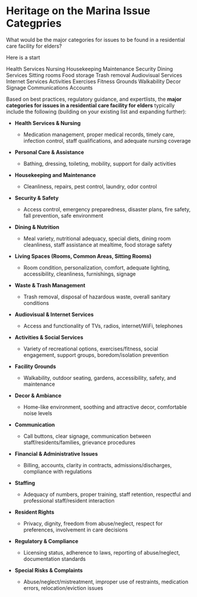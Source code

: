 # Heritage on the Marina Issue Categpries

What would be the major categories for issues to be found in a residential care facility for elders?

Here is a start

Health Services
Nursing
Housekeeping
Maintenance
Security
Dining Services
Sitting rooms
Food storage
Trash removal
Audiovisual Services
Internet Services
Activities
Exercises Fitness
Grounds
Walkability
Decor
Signage
Communications
Accounts

Based on best practices, regulatory guidance, and expertlists, the **major categories for issues in a residential care facility for elders** typically include the following (building on your existing list and expanding further):

- **Health Services & Nursing**
  - Medication management, proper medical records, timely care, infection control, staff qualifications, and adequate nursing coverage

- **Personal Care & Assistance**
  - Bathing, dressing, toileting, mobility, support for daily activities

- **Housekeeping and Maintenance**
  - Cleanliness, repairs, pest control, laundry, odor control

- **Security & Safety**
  - Access control, emergency preparedness, disaster plans, fire safety, fall prevention, safe environment

- **Dining & Nutrition**
  - Meal variety, nutritional adequacy, special diets, dining room cleanliness, staff assistance at mealtime, food storage safety

- **Living Spaces (Rooms, Common Areas, Sitting Rooms)**
  - Room condition, personalization, comfort, adequate lighting, accessibility, cleanliness, furnishings, signage

- **Waste & Trash Management**
  - Trash removal, disposal of hazardous waste, overall sanitary conditions

- **Audiovisual & Internet Services**
  - Access and functionality of TVs, radios, internet/WiFi, telephones

- **Activities & Social Services**
  - Variety of recreational options, exercises/fitness, social engagement, support groups, boredom/isolation prevention

- **Facility Grounds**
  - Walkability, outdoor seating, gardens, accessibility, safety, and maintenance

- **Decor & Ambiance**
  - Home-like environment, soothing and attractive decor, comfortable noise levels

- **Communication**
  - Call buttons, clear signage, communication between staff/residents/families, grievance procedures

- **Financial & Administrative Issues**
  - Billing, accounts, clarity in contracts, admissions/discharges, compliance with regulations

- **Staffing**
  - Adequacy of numbers, proper training, staff retention, respectful and professional staff/resident interaction

- **Resident Rights**
  - Privacy, dignity, freedom from abuse/neglect, respect for preferences, involvement in care decisions

- **Regulatory & Compliance**
  - Licensing status, adherence to laws, reporting of abuse/neglect, documentation standards

- **Special Risks & Complaints**
  - Abuse/neglect/mistreatment, improper use of restraints, medication errors, relocation/eviction issues

